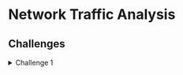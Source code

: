 # Network Traffic Analysis

## Challenges

<details>
<summary>Challenge 1</summary>

Our hackers seem to communicate a lot during games of Amoung Us. Luckily our analysts were able to capture a few of their games can you tell us anything from the network traffic capture?

* How many players where there?
* Did the players win or did the imposter win?
* What colors where playing?
* Did anyone have any special outfits?

Download [sus.pcap](https://github.com/Purdue-Fort-Wayne-ACM/CTF-Training-Spring-2024/raw/main/assets/sus_export.pcapng)

<details>
<summary>Walkthrough</summary>
</details>

<details>
<summary>Answers</summary>

</details>

</details>